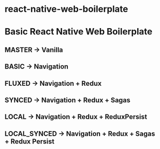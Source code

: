 # react-native-web-boilerplate

# Basic React Native Web Boilerplate

## MASTER -> Vanilla

## BASIC -> Navigation

## FLUXED -> Navigation + Redux

## SYNCED -> Navigation + Redux + Sagas

## LOCAL -> Navigation + Redux + ReduxPersist

## LOCAL_SYNCED -> Navigation + Redux + Sagas + Redux Persist

